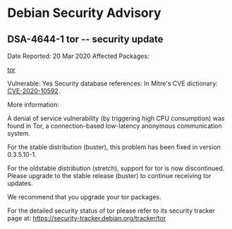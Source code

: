 
Debian Security Advisory
========================


DSA-4644-1 tor -- security update
---------------------------------



Date Reported:
20 Mar 2020
Affected Packages:

[tor](https://packages.debian.org/src:tor)

Vulnerable:
Yes
Security database references:
In Mitre's CVE dictionary: [CVE-2020-10592](https://security-tracker.debian.org/tracker/CVE-2020-10592).  

More information:

A denial of service vulnerability (by triggering high CPU consumption)
was found in Tor, a connection-based low-latency anonymous communication
system.


For the stable distribution (buster), this problem has been fixed in
version 0.3.5.10-1.


For the oldstable distribution (stretch), support for tor is now
discontinued. Please upgrade to the stable release (buster) to continue
receiving tor updates.


We recommend that you upgrade your tor packages.


For the detailed security status of tor please refer to
its security tracker page at:
<https://security-tracker.debian.org/tracker/tor>






